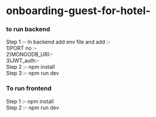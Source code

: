 # onboarding-guest-for-hotel-

<h3>to run backend </h3>
Step 1 :- In backend add env file and add :- 
<br>
1)PORT no :-
<br>
2)MONGODB_URI:-
<br>
3)JWT_auth:- 
<br>
Step 2 :- npm install
<br>
Step 3 :- npm run dev 
<br>
<h3>To run frontend</h3> 
Step 1 :- npm install
<br>
Step 2 :- npm run dev 
